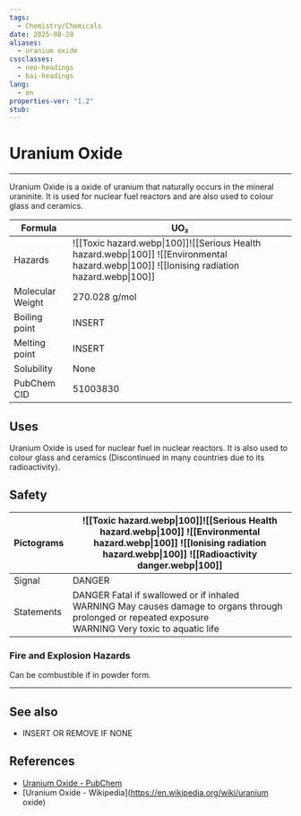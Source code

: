 ```yaml
---
tags:
  - Chemistry/Chemicals
date: 2025-08-28
aliases:
  - uranium oxide
cssclasses:
  - neo-headings
  - bai-headings
lang:
  - en
properties-ver: "1.2"
stub:
---
```

# Uranium Oxide

***

Uranium Oxide is a oxide of uranium that naturally occurs in the mineral uraninite. It is used for nuclear fuel reactors and are also used to colour glass and ceramics.

| Formula          | UO₂                                                                                                                                          |
| ---------------- | -------------------------------------------------------------------------------------------------------------------------------------------- |
| Hazards          | ![[Toxic hazard.webp\|100]]![[Serious Health hazard.webp\|100]] ![[Environmental hazard.webp\|100]] ![[Ionising radiation hazard.webp\|100]] |
| Molecular Weight | 270.028 g/mol                                                                                                                                |
| Boiling point    | INSERT                                                                                                                                       |
| Melting point    | INSERT                                                                                                                                       |
| Solubility       | None                                                                                                                                         |
| PubChem CID      | 51003830                                                                                                                                     |

## Uses
Uranium Oxide is used for nuclear fuel in nuclear reactors. It is also used to colour glass and ceramics (Discontinued in many countries due to its radioactivity).
## Safety

| Pictograms | ![[Toxic hazard.webp\|100]]![[Serious Health hazard.webp\|100]] ![[Environmental hazard.webp\|100]] ![[Ionising radiation hazard.webp\|100]] ![[Radioactivity danger.webp\|100]] |
| ---------- | -------------------------------------------------------------------------------------------------------------------------------------------------------------------------------- |
| Signal     | DANGER                                                                                                                                                                           |
| Statements | DANGER Fatal if swallowed or if inhaled<br>WARNING May causes damage to organs through prolonged or repeated exposure<br>WARNING Very toxic to aquatic life                      |
### Fire and Explosion Hazards
Can be combustible if in powder form.



***
## See also
- INSERT OR REMOVE IF NONE
## References
- [Uranium Oxide - PubChem](https://pubchem.ncbi.nlm.nih.gov/compound/51003830)
- [Uranium Oxide - Wikipedia](https://en.wikipedia.org/wiki/uranium oxide)